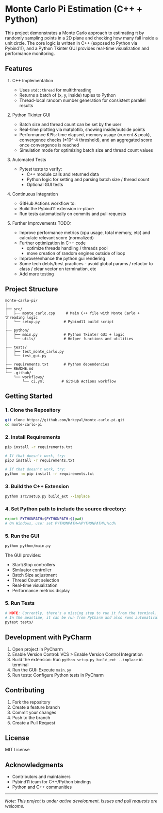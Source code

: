 # Monte Carlo Pi Estimation (C++ + Python)

This project demonstrates a Monte Carlo approach to estimating π by randomly sampling points in a 2D plane and checking how many fall inside a unit circle. The core logic is written in C++ (exposed to Python via Pybind11), and a Python Tkinter GUI provides real-time visualization and performance monitoring.

## Features

1. C++ Implementation
   - Uses `std::thread` for multithreading
   - Returns a batch of (x, y, inside) tuples to Python
   - Thread-local random number generation for consistent parallel results

2. Python Tkinter GUI
   - Batch size and thread count can be set by the user
   - Real-time plotting via matplotlib, showing inside/outside points
   - Performance KPIs: time elapsed, memory usage (current & peak), convergence checks (±10^-4 threshold), and an aggregated score once convergence is reached
   - Simulation mode for optimizing batch size and thread count values

3. Automated Tests
   - Pytest tests to verify:
     - C++ module calls and returned data
     - Python logic for setting and parsing batch size / thread count
     - Optional GUI tests

4. Continuous Integration
   - GitHub Actions workflow to:
   - Build the Pybind11 extension in-place
   - Run tests automatically on commits and pull requests

5. Further Improvements TODO:
   - Improve performance metrics (cpu usage, total memory, etc) and calculate relevant score (normalized)
   - Further optimization in C++ code
      - optimize threads handling / threads pool
      - move creation of random engines outside of loop
   - Improve/enhance the python gui rendering
   - Some tech debts/best practices - avoid global params / refactor to class / clear vector on termination, etc
   - Add more testing

  

## Project Structure
```
monte-carlo-pi/
│
├── src/
│   ├── monte_carlo.cpp     # Main C++ file with Monte Carlo + threading logic
│   └── setup.py           # Pybind11 build script
│
├── python/
│   ├── main.py            # Python Tkinter GUI + logic
│   └── utils/             # Helper functions and utilities
│
├── tests/
│   ├── test_monte_carlo.py
│   └── test_gui.py
│
├── requirements.txt       # Python dependencies
├── README.md
└── .github/
    └── workflows/
        └── ci.yml        # GitHub Actions workflow
```

## Getting Started

### 1. Clone the Repository
```bash
git clone https://github.com/brkeyal/monte-carlo-pi.git
cd monte-carlo-pi
```
### 2. Install Requirements
```bash
pip install -r requirements.txt

# If that doesn't work, try:
pip3 install -r requirements.txt

# If that doesn't work, try:
python -m pip install -r requirements.txt
```

### 3. Build the C++ Extension
```bash
python src/setup.py build_ext --inplace
```

### 4. Set Python path to include the source directory:
```bash
export PYTHONPATH=$PYTHONPATH:$(pwd)
# On Windows, use: set PYTHONPATH=%PYTHONPATH%;%cd%
```

### 5. Run the GUI
```bash
python python/main.py
```

The GUI provides:
- Start/Stop controllers
- Simluator controller
- Batch Size adjustment
- Thread Count selection
- Real-time visualization
- Performance metrics display

### 5. Run Tests
```bash
# NOTE: Currently, there's a missing step to run it from the terminal. Pytest requires additional dependencies and linkage to the monte_carlo C++ build. This needs to be fixed.
# In the meantime, it can be run from PyCharm and also runs automatically as part of every commit/PR in GitHub.
pytest tests/
```

## Development with PyCharm

1. Open project in PyCharm
2. Enable Version Control: VCS > Enable Version Control Integration
3. Build the extension: Run `python setup.py build_ext --inplace` in terminal
4. Run the GUI: Execute `main.py`
5. Run tests: Configure Python tests in PyCharm

## Contributing

1. Fork the repository
2. Create a feature branch
3. Commit your changes
4. Push to the branch
5. Create a Pull Request

## License

MIT License

## Acknowledgments

- Contributors and maintainers
- Pybind11 team for C++/Python bindings
- Python and C++ communities

---
*Note: This project is under active development. Issues and pull requests are welcome.*
